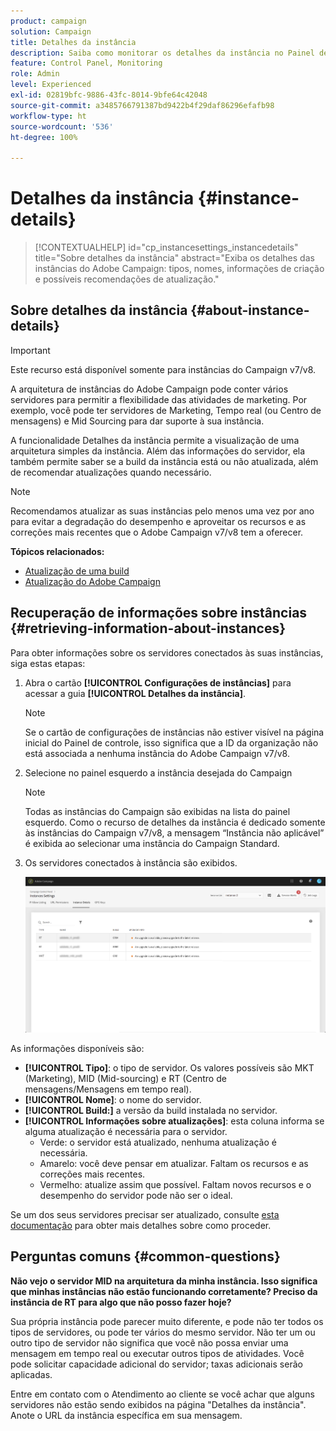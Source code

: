 ```yaml
---
product: campaign
solution: Campaign
title: Detalhes da instância
description: Saiba como monitorar os detalhes da instância no Painel de controle
feature: Control Panel, Monitoring
role: Admin
level: Experienced
exl-id: 02819bfc-9886-43fc-8014-9bfe64c42048
source-git-commit: a3485766791387bd9422b4f29daf86296efafb98
workflow-type: ht
source-wordcount: '536'
ht-degree: 100%

---
```


# Detalhes da instância {#instance-details}

>[!CONTEXTUALHELP]
>id="cp_instancesettings_instancedetails"
>title="Sobre detalhes da instância"
>abstract="Exiba os detalhes das instâncias do Adobe Campaign: tipos, nomes, informações de criação e possíveis recomendações de atualização."

## Sobre detalhes da instância {#about-instance-details}

>[!IMPORTANT]
>
>Este recurso está disponível somente para instâncias do Campaign v7/v8.

A arquitetura de instâncias do Adobe Campaign pode conter vários servidores para permitir a flexibilidade das atividades de marketing. Por exemplo, você pode ter servidores de Marketing, Tempo real (ou Centro de mensagens) e Mid Sourcing para dar suporte à sua instância.

A funcionalidade Detalhes da instância permite a visualização de uma arquitetura simples da instância. Além das informações do servidor, ela também permite saber se a build da instância está ou não atualizada, além de recomendar atualizações quando necessário.

>[!NOTE]
>
>Recomendamos atualizar as suas instâncias pelo menos uma vez por ano para evitar a degradação do desempenho e aproveitar os recursos e as correções mais recentes que o Adobe Campaign v7/v8 tem a oferecer.

**Tópicos relacionados:**

* [Atualização de uma build](https://experienceleague.adobe.com/docs/campaign-classic/using/monitoring-campaign-classic/updating-adobe-campaign/build-upgrade.html?lang=pt-BR)
* [Atualização do Adobe Campaign](https://experienceleague.adobe.com/docs/campaign-classic/using/monitoring-campaign-classic/updating-adobe-campaign/introduction.html?lang=pt-BR)

## Recuperação de informações sobre instâncias {#retrieving-information-about-instances}

Para obter informações sobre os servidores conectados às suas instâncias, siga estas etapas:

1. Abra o cartão **[!UICONTROL Configurações de instâncias]** para acessar a guia **[!UICONTROL Detalhes da instância]**.

   >[!NOTE]
   >
   >Se o cartão de configurações de instâncias não estiver visível na página inicial do Painel de controle, isso significa que a ID da organização não está associada a nenhuma instância do Adobe Campaign v7/v8.

1. Selecione no painel esquerdo a instância desejada do Campaign 

   >[!NOTE]
   >
   >Todas as instâncias do Campaign são exibidas na lista do painel esquerdo. Como o recurso de detalhes da instância é dedicado somente às instâncias do Campaign v7/v8, a mensagem “Instância não aplicável” é exibida ao selecionar uma instância do Campaign Standard.

1. Os servidores conectados à instância são exibidos.

   ![](assets/instance_details.png)

As informações disponíveis são:

* **[!UICONTROL Tipo]**: o tipo de servidor. Os valores possíveis são MKT (Marketing), MID (Mid-sourcing) e RT (Centro de mensagens/Mensagens em tempo real).
* **[!UICONTROL Nome]**: o nome do servidor.
* **[!UICONTROL Build:]** a versão da build instalada no servidor.
* **[!UICONTROL Informações sobre atualizações]**: esta coluna informa se alguma atualização é necessária para o servidor.
   * Verde: o servidor está atualizado, nenhuma atualização é necessária.
   * Amarelo: você deve pensar em atualizar. Faltam os recursos e as correções mais recentes.
   * Vermelho: atualize assim que possível. Faltam novos recursos e o desempenho do servidor pode não ser o ideal.

Se um dos seus servidores precisar ser atualizado, consulte [esta documentação](https://experienceleague.adobe.com/docs/campaign-classic/using/monitoring-campaign-classic/updating-adobe-campaign/build-upgrade.html?lang=pt-BR) para obter mais detalhes sobre como proceder.

## Perguntas comuns {#common-questions}

**Não vejo o servidor MID na arquitetura da minha instância. Isso significa que minhas instâncias não estão funcionando corretamente? Preciso da instância de RT para algo que não posso fazer hoje?**

Sua própria instância pode parecer muito diferente, e pode não ter todos os tipos de servidores, ou pode ter vários do mesmo servidor. Não ter um ou outro tipo de servidor não significa que você não possa enviar uma mensagem em tempo real ou executar outros tipos de atividades. Você pode solicitar capacidade adicional do servidor; taxas adicionais serão aplicadas.

Entre em contato com o Atendimento ao cliente se você achar que alguns servidores não estão sendo exibidos na página &quot;Detalhes da instância&quot;. Anote o URL da instância específica em sua mensagem.
